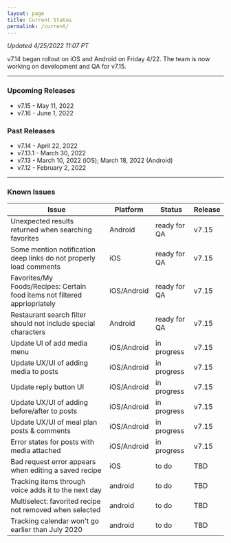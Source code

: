 ```yaml
---
layout: page
title: Current Status
permalink: /current/
---
```


_Updated 4/25/2022 11:07 PT_

v7.14 began rollout on iOS and Android on Friday 4/22. The team is now working on development and QA for v7.15.

***

### Upcoming Releases
- v7.15   - May 11, 2022
- v7.16   - June 1, 2022
 
### Past Releases
- v7.14   - April 22, 2022
- v7.13.1 - March 30, 2022
- v7.13   - March 10, 2022 (iOS); March 18, 2022 (Android)
- v7.12   - February 2, 2022

***

### Known Issues

|Issue                          |Platform   | Status    | Release           |
| ---                           | ---       | ---       | ---               |
|Unexpected results returned when searching favorites|Android|ready for QA| v7.15|
|Some mention notification deep links do not properly load comments|iOS|ready for QA| v7.15|
|Favorites/My Foods/Recipes: Certain food items not filtered appriopriately|iOS/Android|ready for QA| v7.15|
|Restaurant search filter should not include special characters|Android|ready for QA| v7.15|
|Update UI of add media menu|iOS/Android|in progress| v7.15|
|Update UX/UI of adding media to posts|iOS/Android|in progress| v7.15|
|Update reply button UI|iOS/Android|in progress| v7.15|
|Update UX/UI of adding before/after to posts|iOS/Android|in progress| v7.15|
|Update UX/UI of meal plan posts & comments|iOS/Android|in progress| v7.15|
|Error states for posts with media attached|iOS/Android|in progress| v7.15|
|Bad request error appears when editing a saved recipe|iOS|to do| TBD|
|Tracking items through voice adds it to the next day |android|to do| TBD|
|Multiselect: favorited recipe not removed when selected |android|to do| TBD|
|Tracking calendar won't go earlier than July 2020 |android|to do| TBD|
